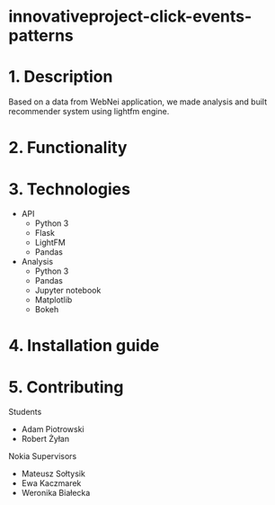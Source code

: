 # innovativeproject-click-events-patterns

# 1. Description
Based on a data from WebNei application, we made analysis and built recommender system using lightfm engine.

# 2. Functionality


# 3. Technologies
* API
  * Python 3
  * Flask
  * LightFM
  * Pandas
* Analysis
  * Python 3
  * Pandas
  * Jupyter notebook
  * Matplotlib
  * Bokeh

# 4. Installation guide



# 5. Contributing
Students
* Adam Piotrowski
* Robert Żyłan


Nokia Supervisors
* Mateusz Sołtysik
* Ewa Kaczmarek
* Weronika Białecka
